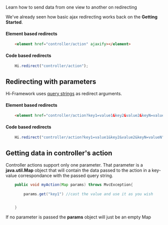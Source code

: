 <!--Topic description-->
<description>Learn how to send data from one view to another on redirecting</description>


We've already seen how basic ajax redirecting works back on the __Getting Started__.
#### Element based redirects
```html
	<element href="controller/action" ajaxify></element>
```

#### Code based redirects
```javascript
	Hi.redirect("controller/action");
```

## Redirecting with parameters
Hi-Framework uses [query strings](https://en.wikipedia.org/wiki/Query_string) as redirect arguments.

#### Element based redirects
```html
	<element href="controller/action?key1=value1&key2&value2&keyN=valueN" ajaxify></element>
```

#### Code based redirects
```javascript
	Hi.redirect("controller/action?key1=value1&key2&value2&keyN=valueN");
```


## Getting data in controller's action

Controller actions support only one parameter. That parameter is a __java.util.Map__ object that will contain the data passed to the action in a key-value correspondance with the passed query string.


```java
	public void myAction(Map params) throws MvcException{
		
		params.get("key1") //cast the value and use it as you wish
		

	}
```

If no parameter is passed the __params__ object will just be an empty Map